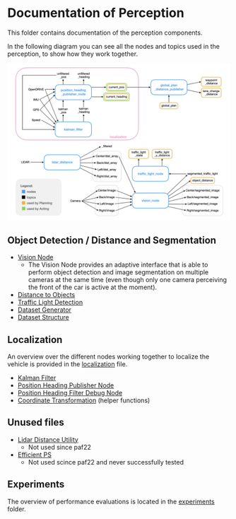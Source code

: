 # Documentation of Perception

This folder contains documentation of the perception components.

In the following diagram you can see all the nodes and topics used in the perception, to show how they work together.

![Perception Overview](../../doc/assets/perception/perception_overview.png)

## Object Detection / Distance and Segmentation

- [Vision Node](./vision_node.md)
  - The Vision Node provides an adaptive interface that is able to perform object detection and image segmentation on multiple cameras at the same time
  (even though only one camera perceiving the front of the car is active at the moment).
- [Distance to Objects](./distance_to_objects.md)
- [Traffic Light Detection](./traffic_light_detection.md)
- [Dataset Generator](./dataset_generator.md)
- [Dataset Structure](./dataset_structure.md)

## Localization

An overview over the different nodes working together to localize the vehicle is provided in the [localization](./localization.md) file.

- [Kalman Filter](./kalman_filter.md)
- [Position Heading Publisher Node](./position_heading_publisher_node.md)
- [Position Heading Filter Debug Node](./position_heading_filter_debug_node.md)
- [Coordinate Transformation](./coordinate_transformation.md) (helper functions)

## Unused files

- [Lidar Distance Utility](./lidar_distance_utility.md)
  - Not used since paf22
- [Efficient PS](./efficientps.md)
  - Not used scince paf22 and never successfully tested

## Experiments

The overview of performance evaluations is located in the [experiments](./experiments/README.md) folder.
